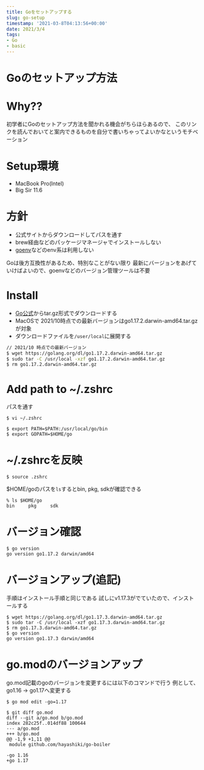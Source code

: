 ```yaml
---
title: Goをセットアップする
slug: go-setup
timestamp: '2021-03-8T04:13:56+00:00'
date: 2021/3/4
tags:
- Go
- basic
---
```


# Goのセットアップ方法

# Why??

初学者にGoのセットアップ方法を聞かれる機会がちらほらあるので、
このリンクを読んでおいてと案内できるものを自分で書いちゃってよいかなというモチベーション

# Setup環境

- MacBook Pro(Intel)
- Big Sir 11.6

# 方針

- 公式サイトからダウンロードしてパスを通す
- brew経由などのパッケージマネージャでインストールしない
- [goenv](https://github.com/syndbg/goenv)などのenv系は利用しない

Goは後方互換性があるため、特別なことがない限り
最新にバージョンをあげていけばよいので、goenvなどのバージョン管理ツールは不要

# Install

- [Go公式](https://golang.org/dl/)からtar.gz形式でダウンロードする
- MacOSで 2021/10時点での最新バージョンはgo1.17.2.darwin-amd64.tar.gzが対象
- ダウンロードファイルを`/user/local`に展開する

```sh
// 2021/10 時点での最新バージョン
$ wget https://golang.org/dl/go1.17.2.darwin-amd64.tar.gz
$ sudo tar -C /usr/local -xzf go1.17.2.darwin-amd64.tar.gz
$ rm go1.17.2.darwin-amd64.tar.gz
```

# Add path to ~/.zshrc

パスを通す

```
$ vi ~/.zshrc

$ export PATH=$PATH:/usr/local/go/bin
$ export GOPATH=$HOME/go
```

# ~/.zshrcを反映

```
$ source .zshrc
```

$HOME/goのパスを`ls`するとbin, pkg, sdkが確認できる

```
% ls $HOME/go
bin     pkg     sdk
```

# バージョン確認

```
$ go version
go version go1.17.2 darwin/amd64
```

# バージョンアップ(追記)

手順はインストール手順と同じである
試しにv1.17.3がでていたので、インストールする

```:sh
$ wget https://golang.org/dl/go1.17.3.darwin-amd64.tar.gz
$ sudo tar -C /usr/local -xzf go1.17.3.darwin-amd64.tar.gz
$ rm go1.17.3.darwin-amd64.tar.gz
$ go version                                              
go version go1.17.3 darwin/amd64
```

# go.modのバージョンアップ 

go.mod記載のgoのバージョンを変更するには以下のコマンドで行う
例として、go1.16 -> go1.17へ変更する

```
$ go mod edit -go=1.17

$ git diff go.mod
diff --git a/go.mod b/go.mod
index 282c25f..014df88 100644
--- a/go.mod
+++ b/go.mod
@@ -1,9 +1,11 @@
 module github.com/hayashiki/go-boiler
 
-go 1.16
+go 1.17

```
